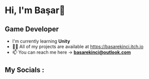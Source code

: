 # Hi, I'm Başar👋
## Game Developer

- I'm currently learning **Unity**
- 👨‍💻 All of my projects are available at https://basarekinci.itch.io
- 📫 You can reach me here -> **basarekinci@outlook.com**
## **My Socials** :
